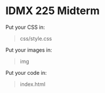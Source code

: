 # IDMX 225 Midterm 

Put your CSS in:

> css/style.css

Put your images in:

> img

Put your code in:

> index.html
